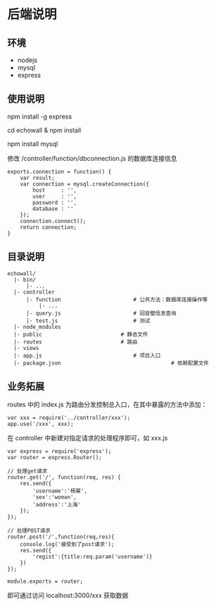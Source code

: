 # 后端说明

## 环境

- nodejs
- mysql
- express

## 使用说明

npm install -g express

cd echowall & npm install

npm install mysql

修改 /controller/function/dbconnection.js 的数据库连接信息

	exports.connection = function() {
		var result;
		var connection = mysql.createConnection({
		  	host     : '',
		  	user     : '',
		  	password : '',
		  	database : ''
		});
		connection.connect();
		return connection;
	}

## 目录说明

	echowall/
	  |- bin/							
		  |- ...
	  |- controller
		  |- function						# 公共方法：数据库连接操作等
		  	  |- ...					
		  |- query.js						# 回音壁信息查询
		  |- test.js						# 测试
	  |- node_modules
	  |- public							# 静态文件
	  |- routes							# 路由
 	  |- views								
	  |- app.js 							# 项目入口
	  |- package.json                       			# 依赖配置文件

## 业务拓展

routes 中的 index.js 为路由分发控制总入口，在其中暴露的方法中添加：

    var xxx = require('../controller/xxx');
    app.use('/xxx', xxx);

在 controller 中新建对指定请求的处理程序即可，如 xxx.js

	var express = require('express');
	var router = express.Router();

	// 处理get请求
	router.get('/', function(req, res) {
	    res.send({
	        'username':'杨幂',
	        'sex':'woman',
	        'address':'上海'
	    });
	});

	// 处理POST请求
	router.post('/',function(req,res){
	    console.log('接受到了post请求');
	    res.send({
	        'regist':{title:req.param('username')}
	    })
	});

	module.exports = router;

即可通过访问 localhost:3000/xxx 获取数据
